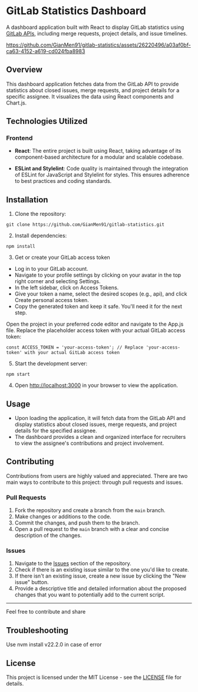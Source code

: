 # GitLab Statistics Dashboard

A dashboard application built with React to display GitLab statistics using [GitLab APIs](https://docs.gitlab.com/ee/api/api_resources.html), including merge requests, project details, and issue timelines.

https://github.com/GianMen91/gitlab-statistics/assets/26220496/a03af0bf-ca63-4152-a619-cd024fba8983

## Overview

This dashboard application fetches data from the GitLab API to provide statistics about closed issues, merge requests, and project details for a specific assignee. It visualizes the data using React components and Chart.js.

## Technologies Utilized

### Frontend

- **React**: The entire project is built using React, taking advantage of its component-based architecture for a modular and scalable codebase.

- **ESLint and Stylelint**: Code quality is maintained through the integration of ESLint for JavaScript and Stylelint for styles. This ensures adherence to best practices and coding standards.

## Installation

1. Clone the repository:

`git clone https://github.com/GianMen91/gitlab-statistics.git`

2. Install dependencies:

`npm install`

3. Get or create your GitLab access token

- Log in to your GitLab account.
- Navigate to your profile settings by clicking on your avatar in the top right corner and selecting Settings.
- In the left sidebar, click on Access Tokens.
- Give your token a name, select the desired scopes (e.g., api), and click Create personal access token.
- Copy the generated token and keep it safe. You'll need it for the next step.

Open the project in your preferred code editor and navigate to the App.js file. Replace the placeholder access token with your actual GitLab access token:

`const ACCESS_TOKEN = 'your-access-token'; // Replace 'your-access-token' with your actual GitLab access token`

5. Start the development server:

`npm start`

4. Open [http://localhost:3000](http://localhost:3000) in your browser to view the application.

## Usage

- Upon loading the application, it will fetch data from the GitLab API and display statistics about closed issues, merge requests, and project details for the specified assignee.
- The dashboard provides a clean and organized interface for recruiters to view the assignee's contributions and project involvement.

## Contributing

Contributions from users are highly valued and appreciated. There are two main ways to contribute to this project: through pull requests and issues.

### Pull Requests

1. Fork the repository and create a branch from the `main` branch.
2. Make changes or additions to the code.
3. Commit the changes, and push them to the branch.
4. Open a pull request to the `main` branch with a clear and concise description of the changes.

### Issues

1. Navigate to the [Issues](https://github.com/GianMen91/gitlab-statistics/issues) section of the repository.
2. Check if there is an existing issue similar to the one you'd like to create.
3. If there isn't an existing issue, create a new issue by clicking the "New issue" button.
4. Provide a descriptive title and detailed information about the proposed changes that you want to potentially add to the current script.

---

Feel free to contribute and share

## Troubleshooting

Use nvm install v22.2.0 in case of error

## License

This project is licensed under the MIT License - see the [LICENSE](LICENSE) file for details.
